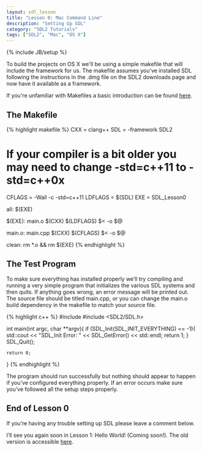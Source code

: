 ```yaml
---
layout: sdl_lesson
title: "Lesson 0: Mac Command Line"
description: "Setting Up SDL"
category: "SDL2 Tutorials"
tags: ["SDL2", "Mac", "OS X"]
---
```

{% include JB/setup %}

To build the projects on OS X we'll be using a simple makefile that will include the framework for us.
The makefile assumes you've installed SDL following the instructions in the .dmg file on the SDL2
downloads page and now have it available as a framework. 

If you're unfamiliar with Makefiles a basic introduction can be found [here](http://mrbook.org/tutorials/make/).

The Makefile
-
{% highlight makefile %}
CXX = clang++
SDL = -framework SDL2
# If your compiler is a bit older you may need to change -std=c++11 to -std=c++0x
CFLAGS = -Wall -c -std=c++11
LDFLAGS = $(SDL)
EXE = SDL_Lesson0

all: $(EXE)

$(EXE): main.o
	$(CXX) $(LDFLAGS) $< -o $@

main.o: main.cpp
	$(CXX) $(CFLAGS) $< -o $@

clean:
	rm *.o && rm $(EXE)
{% endhighlight %}
<br />

The Test Program
-
To make sure everything has installed properly we’ll try compiling and running a very simple program that initializes the various SDL systems and then quits. If anything goes wrong, an error message will be printed out. The source file should be titled main.cpp, or you can change the main.o build dependency in the makefile to match your source file.

{% highlight c++ %}
#include <iostream>
#include <SDL2/SDL.h>

int main(int argc, char **argv){
	if (SDL_Init(SDL_INIT_EVERYTHING) == -1){
		std::cout << "SDL_Init Error: " << SDL_GetError() << std::endl;
		return 1;
	}
	SDL_Quit();

	return 0;
}
{% endhighlight %}
<br />

The program should run successfully but nothing should appear to happen if you’ve configured everything properly. If an error occurs make sure you’ve followed all the setup steps properly.

End of Lesson 0
-
If you’re having any trouble setting up SDL please leave a comment below.

I’ll see you again soon in Lesson 1: Hello World! (Coming soon!). The old version is accessible 
[here](http://twinklebeardev.blogspot.com/2012/07/lesson-1-hello-world.html).
